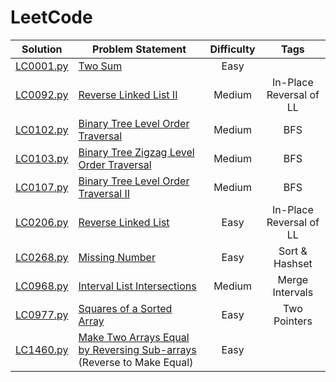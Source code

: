 # LeetCode

|  Solution   | Problem Statement                                                       | Difficulty |          Tags           |
|:-----------:|-------------------------------------------------------------------------|:----------:|:-----------------------:|
| [LC0001.py] | [Two Sum]                                                               |    Easy    |                         |
| [LC0092.py] | [Reverse Linked List II]                                                |   Medium   | In-Place Reversal of LL |
| [LC0102.py] | [Binary Tree Level Order Traversal]                                     |   Medium   |           BFS           |
| [LC0103.py] | [Binary Tree Zigzag Level Order Traversal]                                     |   Medium   |           BFS           |
| [LC0107.py] | [Binary Tree Level Order Traversal II]                                  |   Medium   |           BFS           |
| [LC0206.py] | [Reverse Linked List]                                                   |    Easy    | In-Place Reversal of LL |
| [LC0268.py] | [Missing Number]                                                        |    Easy    |     Sort & Hashset      |
| [LC0968.py] | [Interval List Intersections]                                           |   Medium   |     Merge Intervals     |
| [LC0977.py] | [Squares of a Sorted Array]                                             |    Easy    |      Two Pointers       |
| [LC1460.py] | [Make Two Arrays Equal by Reversing Sub-arrays] (Reverse to Make Equal) |    Easy    |                         |

[//]: # (Solutions)

[LC0001.py]: Solutions/LC0001.py?ts=4
[Two Sum]: https://leetcode.com/problems/two-sum/

[LC0092.py]: Solutions/LC0092.py?ts=4
[Reverse Linked List II]: https://leetcode.com/problems/reverse-linked-list-ii/

[LC0102.py]: Solutions/LC0102.py?ts=4
[Binary Tree Level Order Traversal]: https://leetcode.com/problems/binary-tree-level-order-traversal/

[LC0103.py]: Solutions/LC0103.py?ts=4
[Binary Tree Zigzag Level Order Traversal]: https://leetcode.com/problems/binary-tree-zigzag-level-order-traversal/

[LC0107.py]: Solutions/LC0107.py?ts=4
[Binary Tree Level Order Traversal II]: https://leetcode.com/problems/binary-tree-level-order-traversal-ii/

[LC0206.py]: Solutions/LC0206.py?ts=4
[Reverse Linked List]: https://leetcode.com/problems/reverse-linked-list/

[LC0268.py]: Solutions/LC0268.py?ts=4
[Missing Number]: https://leetcode.com/problems/missing-number/

[LC0968.py]: Solutions/LC0968.py?ts=4
[Interval List Intersections]: https://leetcode.com/problems/interval-list-intersections/

[LC0977.py]: Solutions/LC0977.py?ts=4
[Squares of a Sorted Array]: https://leetcode.com/problems/squares-of-a-sorted-array/

[LC1460.py]: Solutions/LC1460.py?ts=4
[Make Two Arrays Equal by Reversing Sub-arrays]: https://leetcode.com/problems/make-two-arrays-equal-by-reversing-sub-arrays/
